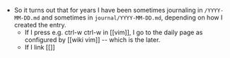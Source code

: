 - So it turns out that for years I have been sometimes journaling in `/YYYY-MM-DD.md` and sometimes in `journal/YYYY-MM-DD.md`, depending on how I created the entry.
  - If I press e.g. ctrl-w ctrl-w in [[vim]], I go to the daily page as configured by [[wiki vim]] -- which is the later.
  - If I link [[]]